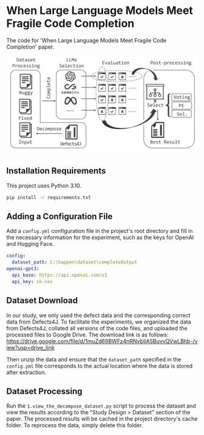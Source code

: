 # When Large Language Models Meet Fragile Code Completion

The code for 'When Large Language Models Meet Fragile Code Completion' paper.

![Overview of Our Research Methodology](doc/overview.png)

## Installation Requirements

This project uses Python 3.10.

```bash
pip install -r requirements.txt
```

## Adding a Configuration File

Add a `config.yml` configuration file in the project's root directory and fill in the necessary information for the experiment, such as the keys for OpenAI and Hugging Face.

```yml
config:
  dataset_path: C:\happen\dataset\completeOutput
openai-gpt3:
  api_base: https://api.openai.com/v1
  api_key: sk-xxx
```

## Dataset Download

In our study, we only used the defect data and the corresponding correct data from Defects4J. To facilitate the experiments, we organized the data from Defects4J, collated all versions of the code files, and uploaded the processed files to Google Drive. The download link is as follows: https://drive.google.com/file/d/1muZd69BWFz4nRNvbIjA5BuvvQVwLBhb-/view?usp=drive_link

Then unzip the data and ensure that the `dataset_path` specified in the `config.yml` file corresponds to the actual location where the data is stored after extraction.

## Dataset Processing

Run the `1.view_the_decompose_dataset.py` script to process the dataset and view the results according to the "Study Design > Dataset" section of the paper. The processed results will be cached in the project directory's cache folder. To reprocess the data, simply delete this folder.


